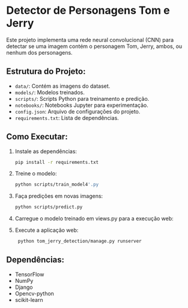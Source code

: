 # Detector de Personagens Tom e Jerry

Este projeto implementa uma rede neural convolucional (CNN) para detectar se uma imagem contém o personagem Tom, Jerry, ambos, ou nenhum dos personagens.

## Estrutura do Projeto:
- `data/`: Contém as imagens do dataset.
- `models/`: Modelos treinados.
- `scripts/`: Scripts Python para treinamento e predição.
- `notebooks/`: Notebooks Jupyter para experimentação.
- `config.json`: Arquivo de configurações do projeto.
- `requirements.txt`: Lista de dependências.

## Como Executar:
1. Instale as dependências:
    ```bash
    pip install -r requirements.txt
    ```
2. Treine o modelo:
    ```bash
    python scripts/train_model4'.py
    ```
3. Faça predições em novas imagens:
    ```bash
    python scripts/predict.py
    ```

4. Carregue o modelo treinado em views.py para a execução web:

5. Execute a aplicação web:
   ```bash
    python tom_jerry_detection/manage.py runserver
    ```

## Dependências:
- TensorFlow
- NumPy
- Django
- Opencv-python
- scikit-learn
